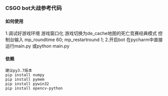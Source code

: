 ### CSGO bot大战参考代码

#### 如何使用

1.调试好游戏环境
    游戏窗口化
    游戏切换为de_cache地图的死亡竞赛经典模式
    控制台输入 mp_roundtime 60; mp_restartround 1;
2.开启bot
    在pycharm中直接运行main.py
    或python main.py



#### 依赖
    建议py3.7版本
    pip install numpy
    pip install pymem
    pip install pywin32
    pip install opencv-python
    
